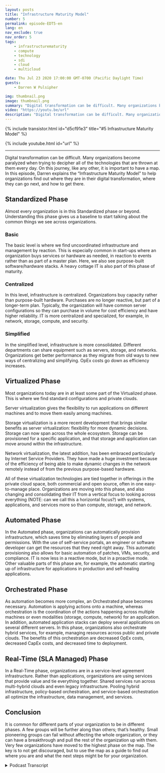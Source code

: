 ```yaml
---
layout: posts
title: "Infrastructure Maturity Model"
number: 5
permalink: episode-EDT5-en
lang: en
nav_exclude: true
nav_order: 5
tags:
    - infrastructurematurity
    - compute
    - technology
    - sdi
    - cloud
    - multicloud

date: Thu Jul 23 2020 17:00:00 GMT-0700 (Pacific Daylight Time)
guests:
    - Darren W Pulsipher

img: thumbnail.png
image: thumbnail.png
summary: "Digital transformation can be difficult. Many organizations become paralyzed when trying to decipher all of the technologies that are thrown at them every day. On this journey, like any other, it is important to have a map. In this episode, Darren explains the Infrastructure Maturity Model to help organizations find out where they are in their digital transformation, where they can go next, and how to get there."
video: "https://youtu.be/url"
description: "Digital transformation can be difficult. Many organizations become paralyzed when trying to decipher all of the technologies that are thrown at them every day. On this journey, like any other, it is important to have a map. In this episode, Darren explains the Infrastructure Maturity Model to help organizations find out where they are in their digital transformation, where they can go next, and how to get there."
---
```


<div>
{% include transistor.html id="d5cf91e3" title="#5 Infrastructure Maturity Model" %}

{% include youtube.html id="url" %}
</div>

---

Digital transformation can be difficult. Many organizations become paralyzed when trying to decipher all of the technologies that are thrown at them every day.  On this journey, like any other, it is important to have a map.  In this episode, Darren explains the  “Infrastructure Maturity Model" to help organizations find out where they are in their digital transformation, where they can go next, and how to get there.

## Standardized Phase

Almost every organization is in this Standardized phase or beyond. Understanding this phase gives us a baseline to start talking about the common things we see across organizations.

### Basic

The basic level is where we find uncoordinated infrastructure and management by reaction.  This is especially common in start-ups where an organization buys services or hardware as needed, in reaction to events rather than as part of a master plan. Here, we also see purpose-built software/hardware stacks. A heavy cottage IT is also part of this phase of maturity.

### Centralized

In this level, infrastructure is centralized. Organizations buy capacity rather than purpose-built hardware. Purchases are no longer reactive, but part of a longer-term plan. Typically, the organization will have common server configurations so they can purchase in volume for cost efficiency and have higher reliability. IT is more centralized and specialized, for example, in network, storage, compute, and security.

### Simplified

In the simplified level, infrastructure is more consolidated. Different departments can share equipment such as servers, storage, and networks. Organizations get better performance as they migrate from old ways to new ways of centralizing and simplifying. OpEx costs go down as efficiency increases.

## Virtualized Phase

Most organizations today are in at least some part of the Virtualized phase. This is where we find standard configurations and private clouds.

Server virtualization gives the flexibility to run applications on different machines and to move them easily among machines.

Storage virtualization is a more recent development that brings similar benefits as server virtualization: flexibility for more dynamic decisions.  Storage can now span across the whole ecosystem. Storage can be provisioned for a specific application, and that storage and application can move around within the infrastructure.

Network virtualization, the latest addition, has been embraced particularly by Internet Service Providers. They have made a huge investment because of the efficiency of being able to make dynamic changes in the network remotely instead of from the previous purpose-based hardware.

All of these virtualization technologies are tied together in offerings in the private cloud space, both commercial and open source, often in one easy-to-manage place. Organizations are moving into this phase, and also changing and consolidating their IT from a vertical focus to looking across everything (NOTE: can we call this a horizontal focus?) with systems, applications, and services more so than compute, storage, and network.

## Automated Phase

In the Automated phase, organizations can automatically provision infrastructure, which saves time by eliminating layers of people and permissions. With the use of self-service portals, an engineer or software developer can get the resources that they need right away. This automatic provisioning also allows for basic automation of patches, VMs, security, and compliance. IT is now less in a reactive mode, but in a proactive mode.  Other valuable parts of this phase are, for example, the automatic starting up of infrastructure for applications in production and self-healing applications.

## Orchestrated Phase

As automation becomes more complex, an Orchestrated phase becomes necessary. Automation is applying actions onto a machine, whereas orchestration is the coordination of the actions happening across multiple machines or even modalities (storage, compute, network) for an application. In addition, automated application stacks can deploy several applications on several different servers. In this phase, organizations also orchestrate hybrid services, for example, managing resources across public and private clouds. The benefits of this orchestration are decreased OpEx costs, decreased CapEx costs, and decreased time to deployment.

## Real-Time (SLA Managed) Phase

In a Real-Time phase, organizations are in a service-level agreement infrastructure. Rather than applications, organizations are using services that provide value and tie everything together. Shared services run across multi-hybrid clouds and even legacy infrastructure. Pooling hybrid infrastructure, policy-based orchestration, and service-based orchestration all optimize the infrastructure, data management, and services.  

## Conclusion

It is common for different parts of your organization to be in different phases. A few groups will be further along than others; that’s healthy.  Small pioneering groups can fail without affecting the whole organization, or they can have a breakthrough and pull the rest of the organization up with them. Very few organizations have moved to the highest phase on the map. The key is to not get discouraged, but to use the map as a guide to find out where you are and what the next steps might be for your organization.



<details>
<summary> Podcast Transcript </summary>

<p></p>

</details>

